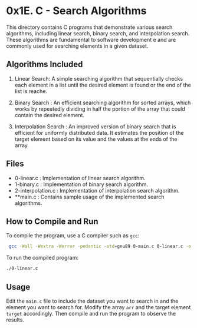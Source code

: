 # 0x1E. C - Search Algorithms

This directory contains C programs that demonstrate various search algorithms, including linear search, binary search, and interpolation search. These algorithms are fundamental to software development e and are commonly used for searching elements in a given dataset.

## Algorithms Included

1. Linear Search: A simple searching algorithm that sequentially checks each element in a list until the desired element is found or the end of the list is reache.

2. Binary Search : An efficient searching algorithm for sorted arrays, which works by repeatedly dividing in half the portion of the array that could contain the desired element.

3. Interpolation Search : An improved version of binary search that is efficient for uniformly distributed data. It estimates the position of the target element based on its value and the values at the ends of the array.

## Files

- 0-linear.c : Implementation of linear search algorithm.
- 1-binary.c : Implementation of binary search algorithm.
- 2-interpolation.c : Implementation of interpolation search algorithm.
- **main.c : Contains sample usage of the implemented search algorithms.

## How to Compile and Run

To compile the program, use a C compiler such as `gcc`:

```bash
 gcc -Wall -Wextra -Werror -pedantic -std=gnu89 0-main.c 0-linear.c -o 0-linear

```

To run the compiled program:

```bash
./0-linear.c
```

## Usage

Edit the `main.c` file to include the dataset you want to search in and the element you want to search for. Modify the array `arr` and the target element `target` accordingly. Then compile and run the program to observe the results.

